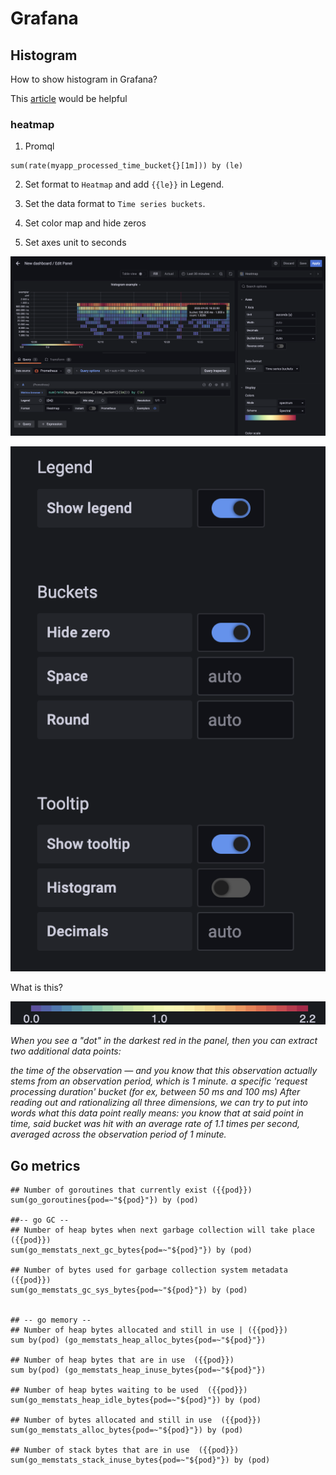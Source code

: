 # Grafana

## Histogram
How to show histogram in Grafana?

This [article](https://opstrace.com/blog/grafana-histogram-howto) would be helpful
### heatmap

1. Promql
```
sum(rate(myapp_processed_time_bucket{}[1m])) by (le)
```

2. Set format to `Heatmap` and add `{{le}}` in Legend.

3. Set the data format to `Time series buckets`.

4. Set color map and hide zeros

5. Set axes unit to seconds

![1](https://github.com/elizarpif/prometheus-exporter/blob/develop/screens/grafana_histogram.png)

![2](https://github.com/elizarpif/prometheus-exporter/blob/develop/screens/grafana_histogram_settings.png)

What is this?

![3](https://github.com/elizarpif/prometheus-exporter/blob/develop/screens/grafana_histogram_legend.png)

_When you see a "dot" in the darkest red in the panel, then you can extract two additional data points:_

_the time of the observation — and you know that this observation actually stems from an observation period, which is 1 minute._
_a specific 'request processing duration' bucket (for ex, between 50 ms and 100 ms)
After reading out and rationalizing all three dimensions, we can try to put into words what this data point really means: you know that at said point in time, said bucket was hit with an average rate of 1.1 times per second, averaged across the observation period of 1 minute._


## Go metrics

```shell
## Number of goroutines that currently exist ({{pod}})
sum(go_goroutines{pod=~"${pod}"}) by (pod)

##-- go GC --
## Number of heap bytes when next garbage collection will take place ({{pod}})
sum(go_memstats_next_gc_bytes{pod=~"${pod}"}) by (pod)

## Number of bytes used for garbage collection system metadata  ({{pod}})
sum(go_memstats_gc_sys_bytes{pod=~"${pod}"}) by (pod)


## -- go memory --
## Number of heap bytes allocated and still in use | ({{pod}})
sum by(pod) (go_memstats_heap_alloc_bytes{pod=~"${pod}"})

## Number of heap bytes that are in use  ({{pod}})
sum by(pod) (go_memstats_heap_inuse_bytes{pod=~"${pod}"})

## Number of heap bytes waiting to be used  ({{pod}})
sum(go_memstats_heap_idle_bytes{pod=~"${pod}"}) by (pod)

## Number of bytes allocated and still in use  ({{pod}})
sum(go_memstats_alloc_bytes{pod=~"${pod}"}) by (pod)

## Number of stack bytes that are in use  ({{pod}})
sum(go_memstats_stack_inuse_bytes{pod=~"${pod}"}) by (pod)

```
